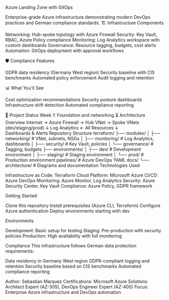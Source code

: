 Azure Landing Zone with GitOps

Enterprise-grade Azure infrastructure demonstrating modern DevOps practices and German compliance standards.
🏗️ Infrastructure Components

Networking: Hub-spoke topology with Azure Firewall
Security: Key Vault, RBAC, Azure Policy compliance
Monitoring: Log Analytics workspace with custom dashboards
Governance: Resource tagging, budgets, cost alerts
Automation: GitOps deployment with approval workflows

🛡️ Compliance Features

GDPR data residency (Germany West region)
Security baseline with CIS benchmarks
Automated policy enforcement
Audit logging and retention

📊 What You'll See

Cost optimization recommendations
Security posture dashboards
Infrastructure drift detection
Automated compliance reporting

🚀 Project Status
Week 1: Foundation and networking ⏳
Architecture Overview
Internet → Azure Firewall → Hub VNet → Spoke VNets (dev/staging/prod)
                              ↓
                    Log Analytics ← All Resources
                              ↓  
                    Dashboards & Alerts
Repository Structure
terraform/
├── modules/
│   ├── networking/          # VNet, subnets, NSGs
│   ├── monitoring/          # Log Analytics, dashboards
│   ├── security/           # Key Vault, policies
│   └── governance/         # Tagging, budgets
├── environments/
│   ├── dev/               # Development environment
│   ├── staging/           # Staging environment
│   └── prod/              # Production environment
pipelines/                 # Azure DevOps YAML
docs/
└── architecture/          # Diagrams and documentation
Technologies Used

Infrastructure as Code: Terraform
Cloud Platform: Microsoft Azure
CI/CD: Azure DevOps
Monitoring: Azure Monitor, Log Analytics
Security: Azure Security Center, Key Vault
Compliance: Azure Policy, GDPR framework

Getting Started

Clone this repository
Install prerequisites (Azure CLI, Terraform)
Configure Azure authentication
Deploy environments starting with dev

Environments

Development: Basic setup for testing
Staging: Pre-production with security policies
Production: High availability with full monitoring

Compliance
This infrastructure follows German data protection requirements:

Data residency in Germany West region
GDPR-compliant logging and retention
Security baseline based on CIS benchmarks
Automated compliance reporting


Author: Sebastian Marquez
Certifications: Microsoft Azure Solutions Architect Expert (AZ-305), DevOps Engineer Expert (AZ-400)
Focus: Enterprise Azure infrastructure and DevOps automation